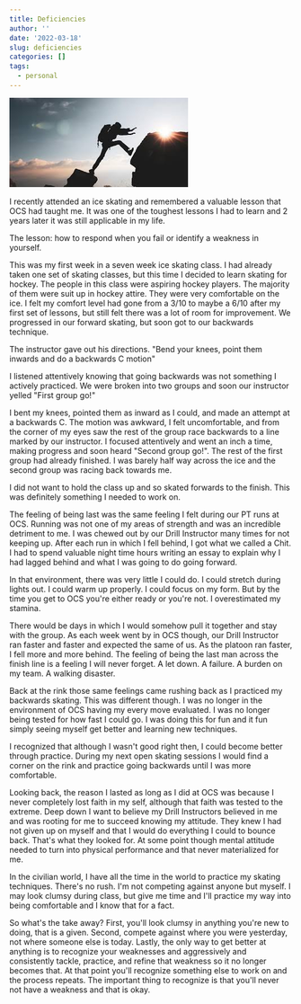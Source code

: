 ```yaml
---
title: Deficiencies
author: ''
date: '2022-03-18'
slug: deficiencies
categories: []
tags:
  - personal
---
```


![](images/overcome.jpg)

I recently attended an ice skating and remembered a valuable lesson that OCS had taught me. It was one of the toughest lessons I had to learn and 2 years later it was still applicable in my life. 

The lesson: how to respond when you fail or identify a weakness in yourself. 

This was my first week in a seven week ice skating class. I had already taken one set of skating classes, but this time I decided to learn skating for hockey. The people in this class were aspiring hockey players. The majority of them were suit up in hockey attire. They were very comfortable on the ice. I felt my comfort level had gone from a 3/10 to maybe a 6/10 after my first set of lessons, but still felt there was a lot of room for improvement. We progressed in our forward skating, but soon got to our backwards technique. 

The instructor gave out his directions. "Bend your knees, point them inwards and do a backwards C motion"

I listened attentively knowing that going backwards was not something I actively practiced. We were broken into two groups and soon our instructor yelled "First group go!"

I bent my knees, pointed them as inward as I could, and made an attempt at a backwards C. The motion was awkward, I felt uncomfortable, and from the corner of my eyes saw the rest of the group race backwards to a line marked by our instructor. I focused attentively and went an inch a time, making progress and soon heard "Second group go!". The rest of the first group had already finished. I was barely half way across the ice and the second group was racing back towards me. 

I did not want to hold the class up and so skated forwards to the finish. This was definitely something I needed to work on. 

The feeling of being last was the same feeling I felt during our PT runs at OCS. Running was not one of my areas of strength and was an incredible detriment to me. I was chewed out by our Drill Instructor many times for not keeping up. After each run in which I fell behind, I got what we called a Chit. I had to spend valuable night time hours writing an essay to explain why I had lagged behind and what I was going to do going forward. 

In that environment, there was very little I could do. I could stretch during lights out. I could warm up properly. I could focus on my form. But by the time you get to OCS you're either ready or you're not. I overestimated my stamina. 

There would be days in which I would somehow pull it together and stay with the group. As each week went by in OCS though, our Drill Instructor ran faster and faster and expected the same of us. As the platoon ran faster, I fell more and more behind. The feeling of being the last man across the finish line is a feeling I will never forget. A let down. A failure. A burden on my team. A walking disaster. 

Back at the rink those same feelings came rushing back as I practiced my backwards skating. This was different though. I was no longer in the environment of OCS having my every move evaluated. I was no longer being tested for how fast I could go. I was doing this for fun and it fun simply seeing myself get better and learning new techniques. 

I recognized that although I wasn't good right then, I could become better through practice. During my next open skating sessions I would find a corner on the rink and practice going backwards until I was more comfortable. 

Looking back, the reason I lasted as long as I did at OCS was because I never completely lost faith in my self, although that faith was tested to the extreme. Deep down I want to believe my  Drill Instructors believed in me and was rooting for me to succeed knowing my attitude. They knew I had not given up on myself and that I would do everything I could to bounce back. That's what they looked for. At some point though mental attitude needed to turn into physical performance and that never materialized for me. 

In the civilian world, I have all the time in the world to practice my skating techniques. There's no rush. I'm not competing against anyone but myself. I may look clumsy during class, but give me time and I'll practice my way into being comfortable and I know that for a fact. 

So what's the take away? First, you'll look clumsy in anything you're new to doing, that is a given. Second, compete against where you were yesterday, not where someone else is today. Lastly, the only way to get better at anything is to recognize your weaknesses and aggressively and consistently tackle, practice, and refine that weakness so it no longer becomes that. At that point you'll recognize something else to work on and the process repeats. The important thing to recognize is that you'll never not have a weakness and that is okay. 